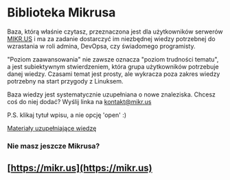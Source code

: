 # Biblioteka Mikrusa

Baza, którą właśnie czytasz, przeznaczona jest dla użytkowników serwerów [MIKR.US](http://mikr.US) i ma za zadanie dostarczyć im niezbędnej wiedzy potrzebnej do wzrastania w roli admina, DevOpsa, czy świadomego programisty.

"Poziom zaawansowania" nie zawsze oznacza "poziom trudności tematu", a jest subiektywnym stwierdzeniem, która grupa użytkowników potrzebuje danej wiedzy. Czasami temat jest prosty, ale wykracza poza zakres wiedzy potrzebny na start przygody z Linuksem.

Baza wiedzy jest systematycznie uzupełniana o nowe znaleziska. Chcesz coś do niej dodać? Wyślij linka na [kontakt@mikr.us](mailto:kontakt@mikr.us)

P.S. klikaj tytuł wpisu, a nie opcję 'open' :)

[Materiały uzupełniające wiedzę](Biblioteka%20Mikrusa%20b7da194d9bbf43fea9aacbff9b943245/Materia%C5%82y%20uzupe%C5%82niaja%CC%A8ce%20wiedze%CC%A8%20005ff9199d6d43319c6f61eea6a37695.csv)

### Nie masz jeszcze Mikrusa?

## [https://mikr.us](https://mikr.us)